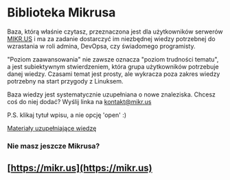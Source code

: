 # Biblioteka Mikrusa

Baza, którą właśnie czytasz, przeznaczona jest dla użytkowników serwerów [MIKR.US](http://mikr.US) i ma za zadanie dostarczyć im niezbędnej wiedzy potrzebnej do wzrastania w roli admina, DevOpsa, czy świadomego programisty.

"Poziom zaawansowania" nie zawsze oznacza "poziom trudności tematu", a jest subiektywnym stwierdzeniem, która grupa użytkowników potrzebuje danej wiedzy. Czasami temat jest prosty, ale wykracza poza zakres wiedzy potrzebny na start przygody z Linuksem.

Baza wiedzy jest systematycznie uzupełniana o nowe znaleziska. Chcesz coś do niej dodać? Wyślij linka na [kontakt@mikr.us](mailto:kontakt@mikr.us)

P.S. klikaj tytuł wpisu, a nie opcję 'open' :)

[Materiały uzupełniające wiedzę](Biblioteka%20Mikrusa%20b7da194d9bbf43fea9aacbff9b943245/Materia%C5%82y%20uzupe%C5%82niaja%CC%A8ce%20wiedze%CC%A8%20005ff9199d6d43319c6f61eea6a37695.csv)

### Nie masz jeszcze Mikrusa?

## [https://mikr.us](https://mikr.us)